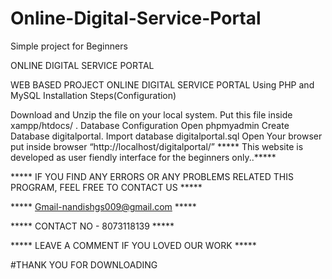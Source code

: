 # Online-Digital-Service-Portal
Simple project for Beginners 

ONLINE DIGITAL SERVICE PORTAL

WEB BASED PROJECT
ONLINE DIGITAL SERVICE PORTAL Using PHP and MySQL Installation Steps(Configuration)

Download and Unzip the file on your local system.
Put this file inside xampp/htdocs/ .
Database Configuration Open phpmyadmin Create Database digitalportal. Import database digitalportal.sql Open Your browser put inside browser “http://localhost/digitalportal/”
***** This website is developed as user fiendly interface for the beginners only..*****

***** IF YOU FIND ANY ERRORS OR ANY PROBLEMS RELATED THIS PROGRAM, FEEL FREE TO CONTACT US *****

***** Gmail-nandishgs009@gmail.com *****

***** CONTACT NO - 8073118139 *****

***** LEAVE A COMMENT IF YOU LOVED OUR WORK *****

#THANK YOU FOR DOWNLOADING


